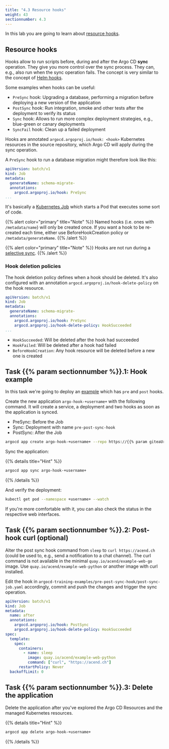 ```yaml
---
title: "4.3 Resource hooks"
weight: 43
sectionnumber: 4.3
---
```


In this lab you are going to learn about [resource hooks](https://argoproj.github.io/argo-cd/user-guide/resource_hooks/).


## Resource hooks

Hooks allow to run scripts before, during and after the Argo CD **sync** operation. They give you more control over the sync process. They can, e.g., also run when the sync operation fails. The concept is very similar to the concept of [Helm hooks](https://helm.sh/docs/topics/charts_hooks/#the-available-hooks).

Some examples when hooks can be useful:

* `PreSync` hook: Upgrading a database, performing a migration before deploying a new version of the application
* `PostSync` hook: Run integration, smoke and other tests after the deployment to verify its status
* `Sync` hook: Allows to run more complex deployment strategies, e.g., blue-green or canary deployments
* `SyncFail` hook: Clean up a failed deployment

Hooks are annotated `argocd.argoproj.io/hook: <hook>` Kubernetes resources in the source repository, which Argo CD will apply during the sync operation.

A `PreSync` hook to run a database migration might therefore look like this:

```yaml
apiVersion: batch/v1
kind: Job
metadata:
  generateName: schema-migrate-
  annotations:
    argocd.argoproj.io/hook: PreSync
...
```

It's basically a [Kubernetes Job](https://kubernetes.io/docs/concepts/workloads/controllers/job/) which starts a Pod that executes some sort of code.

{{% alert  color="primary" title="Note" %}}
Named hooks (i.e. ones with `/metadata/name`) will only be created once. If you want a hook to be re-created each time, either use BeforeHookCreation policy or `/metadata/generateName`.
{{% /alert %}}

{{% alert  color="primary" title="Note" %}}
Hooks are not run during a [selective sync](https://argoproj.github.io/argo-cd/user-guide/selective_sync/).
{{% /alert %}}


### Hook deletion policies

The hook deletion policy defines when a hook should be deleted. It's also configured with an annotation `argocd.argoproj.io/hook-delete-policy` on the hook resource.

```yaml
apiVersion: batch/v1
kind: Job
metadata:
  generateName: schema-migrate-
  annotations:
    argocd.argoproj.io/hook: PreSync
    argocd.argoproj.io/hook-delete-policy: HookSucceeded
...
```

* `HookSucceeded`: Will be deleted after the hook had succeeded
* `HookFailed`: Will be deleted after a hook had failed
* `BeforeHookCreation`: Any hook resource will be deleted before a new one is created


## Task {{% param sectionnumber %}}.1: Hook example

In this task we're going to deploy an [example](https://github.com/acend/argocd-training-examples/tree/master/pre-post-sync-hook) which has `pre` and `post` hooks.

Create the new application `argo-hook-+username+` with the following command. It will create a service, a deployment and two hooks as soon as the application is synced.

* PreSync: Before the Job
* Sync: Deployment with name `pre-post-sync-hook`
* PostSync: After the Job

```bash
argocd app create argo-hook-+username+ --repo https://{{% param giteaUrl %}}/<github username>/argocd-training-examples.git --path 'pre-post-sync-hook' --dest-server https://kubernetes.default.svc --dest-namespace +username+
```

Sync the application:

{{% details title="Hint" %}}
```bash
argocd app sync argo-hook-+username+
```
{{% /details %}}

And verify the deployment:

```bash
kubectl get pod --namespace +username+ --watch
```

If you're more comfortable with it, you can also check the status in the respective web interfaces.


## Task {{% param sectionnumber %}}.2: Post-hook curl (optional)

Alter the post sync hook command from `sleep` to `curl https://acend.ch` (could be used to, e.g., send a notification to a chat channel).
The curl command is not available in the minimal `quay.io/acend/example-web-go` image. Use `quay.io/acend/example-web-python` or another image with curl installed.

Edit the hook in `argocd-training-examples/pre-post-sync-hook/post-sync-job.yaml` accordingly, commit and push the changes and trigger the sync operation.

```yaml
apiVersion: batch/v1
kind: Job
metadata:
  name: after
  annotations:
    argocd.argoproj.io/hook: PostSync
    argocd.argoproj.io/hook-delete-policy: HookSucceeded
spec:
  template:
    spec:
      containers:
        - name: sleep
          image: quay.io/acend/example-web-python
          command: ["curl", "https://acend.ch"]
      restartPolicy: Never
  backoffLimit: 0
```


## Task {{% param sectionnumber %}}.3: Delete the application

Delete the application after you've explored the Argo CD Resources and the managed Kubernetes resources.

{{% details title="Hint" %}}
```bash
argocd app delete argo-hook-+username+
```
{{% /details %}}
